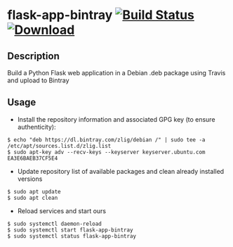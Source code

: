 # flask-app-bintray [![Build Status](https://travis-ci.org/zlig/flask-app-bintray.svg?branch=master)](https://travis-ci.org/zlig/flask-app-bintray)  [ ![Download](https://api.bintray.com/packages/zlig/debian/flask-app-bintray/images/download.svg) ](https://bintray.com/zlig/debian/flask-app-bintray#files)

## Description

Build a Python Flask web application in a Debian .deb package using Travis and upload to Bintray 


## Usage

* Install the repository information and associated GPG key (to ensure authenticity):
```
$ echo "deb https://dl.bintray.com/zlig/debian /" | sudo tee -a /etc/apt/sources.list.d/zlig.list
$ sudo apt-key adv --recv-keys --keyserver keyserver.ubuntu.com EA3E6BAEB37CF5E4
```

* Update repository list of available packages and clean already installed versions
```
$ sudo apt update
$ sudo apt clean
```

* Reload services and start ours
```
$ sudo systemctl daemon-reload
$ sudo systemctl start flask-app-bintray
$ sudo systemctl status flask-app-bintray
```
